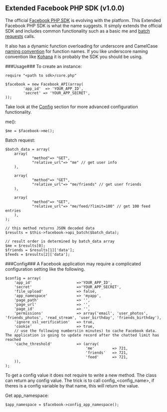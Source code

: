 Extended Facebook PHP SDK (v1.0.0)
----------------------------------

The official [Facebook PHP SDK] is evolving with the platform. This Extended Facebook PHP SDK is what the name suggests. It simply extends the official SDK and includes common functionality such as a basic me and [batch requests] calls. 

It also has a dynamic function overloading for underscore and CamelCase [naming convention] for function names. If you like underscore naming convention like [Kohana] it is probably the SDK you should be using. 

###Usage###
To create an instance:

    require "<path to sdk>/core.php"
    
    $facebook = new Facebook_API(array(
            'app_id'  => 'YOUR_APP_ID',
            'secret' => 'YOUR_APP_SECRET',
    ));

Take look at the [Config](#Config) section for more advanced configuration functionality.

me():

    $me = $facebook->me();


Batch request:

    $batch_data = array(
        array(
                "method"=> "GET",
                "relative_url"=> "me" // get user info
        ),
        
        array(
                "method"=> "GET",
                "relative_url"=> "me/friends" // get user friends
        ),
        
        array(
                "method"=> "GET",
                "relative_url"=> "me/feed/?limit=100" // get 100 feed entries
        ),
    );		

    // this method returns JSON decoded data
    $results = $this->facebook->api_batch($batch_data);
    
    // result order is determined by batch_data array  
    $me = $results[0];
    $friends = $results[1]['data'];
    $feeds = $results[2]['data'];


###Config###
A Facebook application may require a complicated configuration setting like the following.

    $config = array(
        'app_id'                    =>'YOUR_APP_ID',
        'secret'                    =>'YOUR_APP_SECRET',
        'file_upload'               => false,
        'app_namespace'             => 'myapp',
        'page_path'                 => '',
        'page_url'                  => '',
        'page_id'                   => '',	
        'permissions'               => array('email', 'user_photos', 'friends_photos', 'read_stream', 'user_birthday', 'friends_birthday'),
        'ignore_ssl_verification'   => true,
        'cookie'                    => true,
        // use the following numbers(in minutes) to cache Facebook data. The application is going to update record after the chatted limit has reached
        'cache_threshold'           => (array(
                                        'me'        => 721,
                                        'friends'   => 721,
                                        'feed'      => 721,
        )),
    );
 
To get a config value it does not require to write a new method. The class can return any config value. The trick is to call config_<config_name>, if theres is a config variable by that name, this will return the value.

Get app_namespace:

    $app_namespace = $facebook->config_app_namespace();



[Facebook PHP SDK]: https://github.com/facebook/facebook-php-sdk
[batch requests]: http://developers.facebook.com/docs/reference/api/batch/
[naming convention]: http://en.wikipedia.org/wiki/Naming_convention_(programming)
[Kohana]: http://kohanaframework.org/3.2/guide/kohana/conventions
